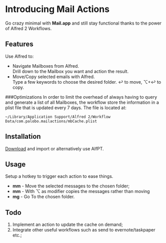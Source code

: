 # Introducing Mail Actions
Go crazy minimal with **Mail.app** and still stay functional thanks to the power of Alfred 2 Workflows.

## Features
Use Alfred to:
- Navigate Mailboxes from Alfred.  
	Drill down to the Mailbox you want and action the result.
- Move/Copy selected emails with Alfred.  
	Type a few keywords to choose the desired folder. ↩ to move, ⌥+↩ to copy.
	
###Optimizations
In order to limit the overhead of always having to query and generate a list of all Mailboxes, the workflow store the information in a plist file that is updated every 7 days. The file is located at:  

	~/Library/Application Support/Alfred 2/Workflow Data/com.palobo.mailactions/mbCache.plist

	
## Installation
[Download](http://bit.ly/10UFFP5) and import or alternatively use AlfPT.

## Usage
Setup a hotkey to trigger each action to ease things.

- **mm** - Move the selected messages to the chosen folder;
- **mm** - With ⌥ as modifier copies the messages rather than moving
- **mg** - Go To the chosen folder.


## Todo
1. Implement an action to update the cache on demand;
2. Integrate other useful workflows such as send to evernote/taskpaper etc.;
